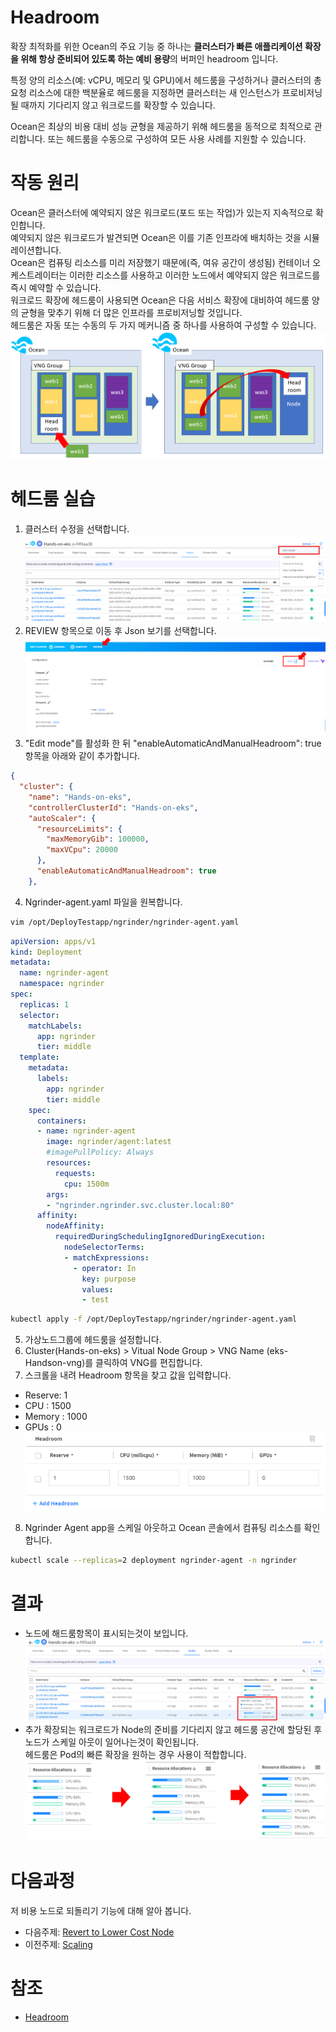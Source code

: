 # Headroom
확장 최적화를 위한 Ocean의 주요 기능 중 하나는 **클러스터가 빠른 애플리케이션 확장을 위해 항상 준비되어 있도록 하는 예비 용량**의 버퍼인 headroom 입니다.</br>

특정 양의 리소스(예: vCPU, 메모리 및 GPU)에서 헤드룸을 구성하거나 클러스터의 총 요청 리소스에 대한 백분율로 헤드룸을 지정하면 클러스터는 새 인스턴스가 프로비저닝될 때까지 기다리지 않고 워크로드를 확장할 수 있습니다. </br>

Ocean은 최상의 비용 대비 성능 균형을 제공하기 위해 헤드룸을 동적으로 최적으로 관리합니다. 또는 헤드룸을 수동으로 구성하여 모든 사용 사례를 지원할 수 있습니다.

# 작동 원리
Ocean은 클러스터에 예약되지 않은 워크로드(포드 또는 작업)가 있는지 지속적으로 확인합니다. </br>
예약되지 않은 워크로드가 발견되면 Ocean은 이를 기존 인프라에 배치하는 것을 시뮬레이션합니다. </br>
Ocean은 컴퓨팅 리소스를 미리 저장했기 때문에(즉, 여유 공간이 생성됨) 컨테이너 오케스트레이터는 이러한 리소스를 사용하고 이러한 노드에서 예약되지 않은 워크로드를 즉시 예약할 수 있습니다. </br>
워크로드 확장에 헤드룸이 사용되면 Ocean은 다음 서비스 확장에 대비하여 헤드룸 양의 균형을 맞추기 위해 더 많은 인프라를 프로비저닝할 것입니다. </br>
헤드룸은 자동 또는 수동의 두 가지 메커니즘 중 하나를 사용하여 구성할 수 있습니다. </br>
![DescribeHeadroom](./images/DescribeHeadroom.png)

# 헤드룸 실습
1. 클러스터 수정을 선택합니다. 
![HeadroomGuide](./images/HeadroomGuide.png)
2. REVIEW 항목으로 이동 후 Json 보기를 선택합니다.
![HeadroomGuide](./images/HeadroomGuide2.png)
3. "Edit mode"를 활성화 한 뒤 "enableAutomaticAndManualHeadroom": true 항목을 아래와 같이 추가합니다.
  ```json
  {
    "cluster": {
      "name": "Hands-on-eks",
      "controllerClusterId": "Hands-on-eks",
      "autoScaler": {
        "resourceLimits": {
          "maxMemoryGib": 100000,
          "maxVCpu": 20000
        },
        "enableAutomaticAndManualHeadroom": true
      },
  ```
4. Ngrinder-agent.yaml 파일을 원복합니다.
```bash
vim /opt/DeployTestapp/ngrinder/ngrinder-agent.yaml
```
```yaml
apiVersion: apps/v1
kind: Deployment
metadata:
  name: ngrinder-agent
  namespace: ngrinder
spec:
  replicas: 1
  selector:
    matchLabels:
      app: ngrinder
      tier: middle
  template:
    metadata:
      labels:
        app: ngrinder
        tier: middle
    spec:
      containers:
      - name: ngrinder-agent
        image: ngrinder/agent:latest
        #imagePullPolicy: Always
        resources:
          requests:
            cpu: 1500m
        args:
        - "ngrinder.ngrinder.svc.cluster.local:80"
      affinity:
        nodeAffinity:
          requiredDuringSchedulingIgnoredDuringExecution:
            nodeSelectorTerms:
            - matchExpressions:
              - operator: In
                key: purpose
                values:
                - test
```
```bash
kubectl apply -f /opt/DeployTestapp/ngrinder/ngrinder-agent.yaml
```
5. 가상노드그룹에 헤드룸을 설정합니다.
6. Cluster(Hands-on-eks) > Vitual Node Group > VNG Name (eks-Handson-vng)를 클릭하여 VNG를 편집합니다.
7. 스크롤을 내려 Headroom 항목을 찾고 값을 입력합니다.
- Reserve: 1
- CPU : 1500
- Memory : 1000
- GPUs : 0
 ![Headroomconfig](./images/Headroomconfig.png)

8. Ngrinder Agent app을 스케일 아웃하고 Ocean 콘솔에서 컴퓨팅 리소스를 확인합니다.
```bash
kubectl scale --replicas=2 deployment ngrinder-agent -n ngrinder
```
# 결과
- 노드에 해드룸항목이 표시되는것이 보입니다.
![SetHeadroom](./images/SetHeadroom.png)
- 추가 확장되는 워크로드가 Node의 준비를 기다리지 않고 헤드룸 공간에 할당된 후 노드가 스케일 아웃이 일어나는것이 확인됩니다.</br>
헤드룸은 Pod의 빠른 확장을 원하는 경우 사용이 적합합니다.
![Headroomtest](./images/Headroomtest.png)

# 다음과정
저 비용 노드로 되돌리기 기능에 대해 알아 봅니다.</br>
- 다음주제: [Revert to Lower Cost Node](./3-5_ReverttoLowerCostNdoe.md)
- 이전주제: [Scaling](./3-3_ScalingEvent.md)

# 참조
- [Headroom](https://docs.spot.io/ocean/features/headroom)

